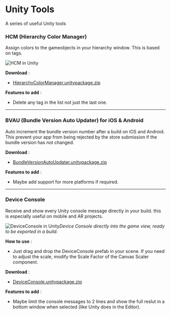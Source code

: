# Unity Tools
A series of useful Unity tools


### HCM (Hierarchy Color Manager)
Assign colors to the gameobjects in your hierarchy window. This is based on tags.

![HCM in Unity](https://ferdinanddervieux.com/ImageHosting/HCM.png)

**Download** :
- [HierarchyColorManager.unitypackage.zip](https://github.com/dyfer08/UnityTools/raw/master/Unity%20Tools/Assets/Unity%20Packages/HierarchyColorManager.unitypackage.zip)

**Features to add** :
- Delete any tag in the list not just the last one.

---

### BVAU (Bundle Version Auto Updater) for iOS & Android
Auto increment the bundle version number after a build on iOS and Android. This prevent your app from being rejected by the store submission if the bundle version has not changed.

**Download** :
- [BundleVersionAutoUpdater.unitypackage.zip](https://github.com/dyfer08/UnityTools/raw/master/Unity%20Tools/Assets/Unity%20Packages/BundleVersionAutoUpdater.unitypackage.zip)

**Features to add** :
- Maybe add support for more platforms if required.

---

### Device Console
Receive and show every Unity console message directly in your build. this is especially useful on mobile and AR projects.

![DeviceConsole in Unity](https://ferdinanddervieux.com/ImageHosting/DeviceConsole.png)*Device Console directly into the game view, ready to be exported in a build.*

**How to use** :
- Just drag and drop the DeviceConsole prefab in your scene. If you need to adjust the scale, modify the Scale Factor of the Canvas Scaler component.

**Download** :
- [DeviceConsole.unitypackage.zip](https://github.com/dyfer08/UnityTools/raw/master/Unity%20Tools/Assets/Unity%20Packages/DeviceConsole.unitypackage.zip)

**Features to add** :
- Maybe limit the console messages to 2 lines and show the full reslut in a bottom window when selected (like Unity does in the Editor).
